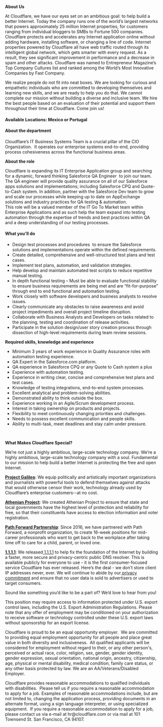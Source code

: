 <div class="content-intro">
	<div><strong>About Us</strong></div>
	<div>
		<p><span style="font-weight: 400;">At Cloudflare, we have our eyes set on an ambitious goal: to help build a better Internet. Today the company runs one of the world’s largest networks that powers approximately 25 million Internet properties, for customers ranging from individual bloggers to SMBs to Fortune 500 companies. Cloudflare protects and accelerates any Internet application online without adding hardware, installing software, or changing a line of code. Internet properties powered by Cloudflare all have web traffic routed through its intelligent global network, which gets smarter with every request. As a result, they see significant improvement in performance and a decrease in spam and other attacks. Cloudflare was named to Entrepreneur Magazine’s Top Company Cultures list and ranked among the World’s Most Innovative Companies by Fast Company.</span><span style="font-weight: 400;">&nbsp;</span></p>
		<p><span style="font-weight: 400;">We realize people do not fit into neat boxes. We are looking for curious and empathetic individuals who are committed to developing themselves and learning new skills, and we are ready to help you do that. We cannot complete our mission without building a diverse and inclusive team. We hire the best people based on an evaluation of their potential and support them throughout their time at Cloudflare. Come join us!&nbsp;</span></p>
	</div>
</div>
<h4><strong><span class="collapsed-field-text">Available Locations: Mexico or Portugal</span>&nbsp;</strong></h4>
<h4><strong>About the department</strong></h4>
<p><span style="font-weight: 400;">Cloudflare’s IT Business Systems Team is a crucial pillar of the CIO Organization.&nbsp; It operates our enterprise systems end-to-end, providing process cohesiveness across the functional business areas.&nbsp;</span></p>
<p><strong>About the role</strong></p>
<p><span style="font-weight: 400;">Cloudflare is expanding its IT Enterprise Application group and searching for a dynamic, forward thinking Salesforce QA Engineer&nbsp; to join our team.&nbsp; The QA engineer will </span><span style="font-weight: 400;">provide quality assurance on all of our Salesforce apps solutions and implementations; </span><span style="font-weight: 400;">including Salesforce CPQ and Quote-to-Cash system.</span><span style="font-weight: 400;"> In addition, partner with the Salesforce Dev team to grow and scale our processes while keeping up to date on AppExchange solutions and industry practices for QA testing &amp; automation. </span><span style="font-weight: 400;"><br></span><span style="font-weight: 400;">This role will be a valued member of the IT Go To Market team within Enterprise Applications and as such help the team expand into testing automation through the expertise of trends and best practices within QA and a deep understanding of our testing processes. </span><span style="font-weight: 400;"><br></span></p>
<h4><strong>What you'll do</strong></h4>
<ul>
	<li style="font-weight: 400;"><span style="font-weight: 400;">Design test processes and procedures&nbsp; to ensure the Salesforce solutions and implementations operate within the defined requirements.</span></li>
	<li style="font-weight: 400;"><span style="font-weight: 400;">Create detailed, comprehensive and well-structured test plans and test cases.</span></li>
	<li style="font-weight: 400;"><span style="font-weight: 400;">Implement test plans, automation, and validation strategies.</span></li>
	<li style="font-weight: 400;"><span style="font-weight: 400;">Help develop and maintain automated test scripts to reduce repetitive manual testing.</span></li>
	<li style="font-weight: 400;"><span style="font-weight: 400;">In depth functional testing – Must be able to evaluate functional stability to ensure business requirements are being met and are “fit-for-purpose” through end to end functional and automation testing.</span></li>
	<li style="font-weight: 400;"><span style="font-weight: 400;">Work closely with software developers and business analysts to resolve issues.</span></li>
	<li style="font-weight: 400;"><span style="font-weight: 400;">Clearly communicate any obstacles to raise awareness and avoid project impediments and overall project timeline disruption.</span></li>
	<li style="font-weight: 400;"><span style="font-weight: 400;">Collaborate with Business Analysts and Developers on tasks related to the planning, testing and coordination of release activities.</span></li>
	<li style="font-weight: 400;"><span style="font-weight: 400;">Participate in the solution design/user story creation process through dissection of high-level requirements during team review sessions.</span></li>
</ul>
<p><strong>Required skills, knowledge and experience</strong></p>
<ul>
	<li style="font-weight: 400;"><span style="font-weight: 400;">Minimum 3 years of work experience in Quality Assurance roles with automation testing experience.</span></li>
	<li style="font-weight: 400;"><span style="font-weight: 400;">QA Expert in the Salesforce.com platform.</span></li>
	<li style="font-weight: 400;"><span style="font-weight: 400;">QA experience in Salesforce CPQ or any Quote to Cash system a plus</span></li>
	<li style="font-weight: 400;"><span style="font-weight: 400;">Experience with automation testing.</span></li>
	<li style="font-weight: 400;"><span style="font-weight: 400;">Experience in writing clear, concise and comprehensive test plans and test cases.</span></li>
	<li style="font-weight: 400;"><span style="font-weight: 400;">Knowledge of testing integrations, end-to-end system processes.</span></li>
	<li style="font-weight: 400;"><span style="font-weight: 400;">Excellent analytical and problem-solving abilities.</span></li>
	<li style="font-weight: 400;"><span style="font-weight: 400;">Demonstrated ability to think outside the box.</span></li>
	<li style="font-weight: 400;"><span style="font-weight: 400;">Experience working in an Agile/Scrum development process.</span></li>
	<li style="font-weight: 400;"><span style="font-weight: 400;">Interest in taking ownership on products and projects.</span></li>
	<li style="font-weight: 400;"><span style="font-weight: 400;">Flexibility to meet continuously changing priorities and challenges.</span></li>
	<li style="font-weight: 400;"><span style="font-weight: 400;">Needs to possess excellent communication and people skills.</span></li>
	<li style="font-weight: 400;"><span style="font-weight: 400;">Ability to multi-task, meet deadlines and stay calm under pressure.</span></li>
</ul>
<p>&nbsp;</p>
<div class="content-conclusion">
	<p><strong>What Makes Cloudflare Special?</strong></p>
	<p><span style="font-weight: 400;">We’re not just a highly ambitious, large-scale technology company. We’re a highly ambitious, large-scale technology company with a soul. Fundamental to our mission to help build a better Internet is protecting the free and open Internet.</span></p>
	<p><a href="https://blog.cloudflare.com/protecting-free-expression-online/"><strong>Project Galileo</strong></a><span style="font-weight: 400;">: We equip politically and artistically important organizations and journalists with powerful tools to defend themselves against attacks that would otherwise censor their work, technology already used by Cloudflare’s enterprise customers--at no cost.</span></p>
	<p><strong><a href="https://www.cloudflare.com/athenian/">Athenian Project</a></strong><span style="font-weight: 400;">: We created Athenian Project to ensure that state and local governments have the highest level of protection and reliability for free, so that their constituents have access to election information and voter registration.</span></p>
	<p><a href="https://blog.cloudflare.com/tag/path-forward/"><strong>Path Forward Partnership</strong></a><span style="font-weight: 400;">: Since 2016, we have partnered with Path Forward, a nonprofit organization, to create 16-week positions for mid-career professionals who want to get back to the workplace after taking time off to care for a child, parent, or loved one.</span></p>
	<p><a href="https://1.1.1.1/"><strong>1.1.1.1</strong></a><span style="font-weight: 400;">: We released</span><a href="https://1.1.1.1/"> <span style="font-weight: 400;">1.1.1.1</span></a><span style="font-weight: 400;"> to help fix the foundation of the Internet by building a faster, more secure and privacy-centric public DNS resolver. This is available publicly for everyone to use - it is the first consumer-focused service Cloudflare has ever released. Here’s the deal - we don’t store client IP addresses never, ever. We will continue to abide by our</span><a href="https://developers.cloudflare.com/1.1.1.1/privacy/public-dns-resolver"> privacy commitment</a><span style="font-weight: 400;"> and ensure that no user data is sold to advertisers or used to target consumers.</span></p>
	<p><span style="font-weight: 400;">Sound like something you’d like to be a part of? We’d love to hear from you!</span></p>
	<p><span style="font-weight: 400;">This position may require access to information protected under U.S. export control laws, including the U.S. Export Administration Regulations. Please note that any offer of employment may be conditioned on your authorization to receive software or technology controlled under these U.S. export laws without sponsorship for an export license.</span></p>
	<p><span style="font-weight: 400;">Cloudflare is proud to be an equal opportunity employer. &nbsp;We are committed to providing equal employment opportunity for all people and place great value in both diversity and inclusiveness. &nbsp;All qualified applicants will be considered for employment without regard to their, or any other person's, perceived or actual</span> <span style="font-weight: 400;">race, color, religion, sex, gender, gender identity, gender expression, sexual orientation, national origin, ancestry, citizenship, age, physical or mental disability, medical condition, family care status, or any other basis protected by law. </span><span style="font-weight: 400;">We are an AA/Veterans/Disabled Employer.</span></p>
	<p><span style="font-weight: 400;">Cloudflare provides reasonable accommodations to qualified individuals with disabilities. &nbsp;Please tell us if you require a reasonable accommodation to apply for a job. Examples of reasonable accommodations include, but are not limited to, changing the application process, providing documents in an alternate format, using a sign language interpreter, or using specialized equipment. &nbsp;If you require a reasonable accommodation to apply for a job, please contact us via e-mail at </span><span style="font-weight: 400;">hr@cloudflare.com</span><span style="font-weight: 400;"> or via mail at 101 Townsend St. San Francisco, CA 94107.</span></p>
</div>